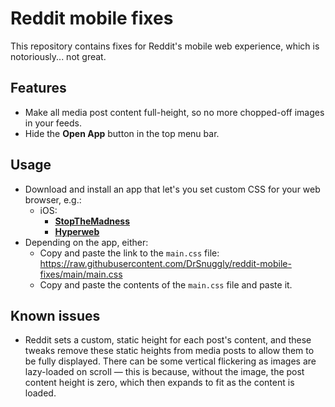 # Reddit mobile fixes

This repository contains fixes for Reddit's mobile web experience, which is notoriously... not great.

## Features

- Make all media post content full-height, so no more chopped-off images in your feeds.
- Hide the **Open App** button in the top menu bar.

## Usage

- Download and install an app that let's you set custom CSS for your web browser, e.g.:
  - iOS:
    - [**StopTheMadness**](https://apps.apple.com/us/app/stopthemadness-mobile/id1583082931)
    - [**Hyperweb**](https://apps.apple.com/us/app/hyperweb/id1581824571)
- Depending on the app, either:
  - Copy and paste the link to the `main.css` file: https://raw.githubusercontent.com/DrSnuggly/reddit-mobile-fixes/main/main.css
  - Copy and paste the contents of the `main.css` file and paste it.

## Known issues

- Reddit sets a custom, static height for each post's content, and these tweaks remove these static
  heights from media posts to allow them to be fully displayed. There can be some vertical flickering
  as images are lazy-loaded on scroll — this is because, without the image, the post content height is
  zero, which then expands to fit as the content is loaded.
